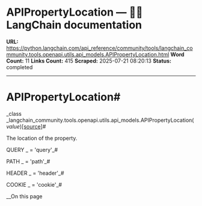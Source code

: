 # APIPropertyLocation — 🦜🔗 LangChain  documentation

**URL:** https://python.langchain.com/api_reference/community/tools/langchain_community.tools.openapi.utils.api_models.APIPropertyLocation.html
**Word Count:** 11
**Links Count:** 415
**Scraped:** 2025-07-21 08:20:13
**Status:** completed

---

# APIPropertyLocation\#

_class _langchain\_community.tools.openapi.utils.api\_models.APIPropertyLocation\(_value_\)[\[source\]](https://python.langchain.com/api_reference/_modules/langchain_community/tools/openapi/utils/api_models.html#APIPropertyLocation)\#     

The location of the property.

QUERY _ = 'query'_\#     

PATH _ = 'path'_\#     

HEADER _ = 'header'_\#     

COOKIE _ = 'cookie'_\#     

__On this page